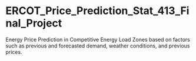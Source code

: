 # ERCOT_Price_Prediction_Stat_413_Final_Project
 Energy Price Prediction in Competitive Energy Load Zones based on factors such as previous and forecasted demand, weather conditions, and previous prices.
